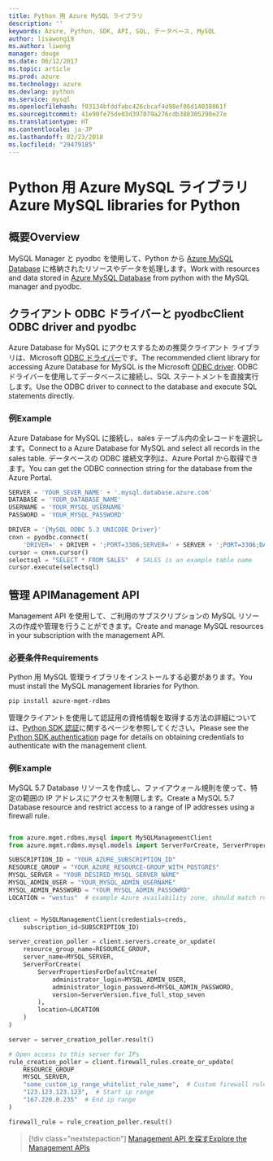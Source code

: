 ```yaml
---
title: Python 用 Azure MySQL ライブラリ
description: ''
keywords: Azure, Python, SDK, API, SQL, データベース, MySQL
author: lisawong19
ms.author: liwong
manager: douge
ms.date: 06/12/2017
ms.topic: article
ms.prod: azure
ms.technology: azure
ms.devlang: python
ms.service: mysql
ms.openlocfilehash: f03134bfddfabc426cbcaf4d98ef86d14038861f
ms.sourcegitcommit: 41e90fe75de03d397079a276cdb388305290e27e
ms.translationtype: HT
ms.contentlocale: ja-JP
ms.lasthandoff: 02/23/2018
ms.locfileid: "29479185"
---
```

# <a name="azure-mysql-libraries-for-python"></a><span data-ttu-id="05d58-103">Python 用 Azure MySQL ライブラリ</span><span class="sxs-lookup"><span data-stu-id="05d58-103">Azure MySQL libraries for Python</span></span> 

## <a name="overview"></a><span data-ttu-id="05d58-104">概要</span><span class="sxs-lookup"><span data-stu-id="05d58-104">Overview</span></span>

<span data-ttu-id="05d58-105">MySQL Manager と pyodbc を使用して、Python から [Azure MySQL Database](/azure/mysql/overview) に格納されたリソースやデータを処理します。</span><span class="sxs-lookup"><span data-stu-id="05d58-105">Work with resources and data stored in [Azure MySQL Database](/azure/mysql/overview) from python with the MySQL manager and pyodbc.</span></span>

## <a name="client-odbc-driver-and-pyodbc"></a><span data-ttu-id="05d58-106">クライアント ODBC ドライバーと pyodbc</span><span class="sxs-lookup"><span data-stu-id="05d58-106">Client ODBC driver and pyodbc</span></span>

<span data-ttu-id="05d58-107">Azure Database for MySQL にアクセスするための推奨クライアント ライブラリは、Microsoft [ODBC ドライバー](/azure/sql-database/sql-database-connect-query-python#install-the-python-and-database-communication-libraries)です。</span><span class="sxs-lookup"><span data-stu-id="05d58-107">The recommended client library for accessing Azure Database for MySQL is the Microsoft [ODBC driver](/azure/sql-database/sql-database-connect-query-python#install-the-python-and-database-communication-libraries).</span></span> <span data-ttu-id="05d58-108">ODBC ドライバーを使用してデータベースに接続し、SQL ステートメントを直接実行します。</span><span class="sxs-lookup"><span data-stu-id="05d58-108">Use the ODBC driver to connect to the database and execute SQL statements directly.</span></span>

### <a name="example"></a><span data-ttu-id="05d58-109">例</span><span class="sxs-lookup"><span data-stu-id="05d58-109">Example</span></span>

<span data-ttu-id="05d58-110">Azure Database for MySQL に接続し、sales テーブル内の全レコードを選択します。</span><span class="sxs-lookup"><span data-stu-id="05d58-110">Connect to a Azure Database for MySQL and select all records in the sales table.</span></span> <span data-ttu-id="05d58-111">データベースの ODBC 接続文字列は、Azure Portal から取得できます。</span><span class="sxs-lookup"><span data-stu-id="05d58-111">You can get the ODBC connection string for the database from the Azure Portal.</span></span>

```python
SERVER = 'YOUR_SEVER_NAME' + '.mysql.database.azure.com'
DATABASE = 'YOUR_DATABASE_NAME'
USERNAME = 'YOUR_MYSQL_USERNAME'
PASSWORD = 'YOUR_MYSQL_PASSWORD'

DRIVER = '{MySQL ODBC 5.3 UNICODE Driver}'
cnxn = pyodbc.connect(
    'DRIVER=' + DRIVER + ';PORT=3306;SERVER=' + SERVER + ';PORT=3306;DATABASE=' + DATABASE + ';UID=' + USERNAME + ';PWD=' + PASSWORD)
cursor = cnxn.cursor()
selectsql = "SELECT * FROM SALES"  # SALES is an example table name
cursor.execute(selectsql)
```

## <a name="management-api"></a><span data-ttu-id="05d58-112">管理 API</span><span class="sxs-lookup"><span data-stu-id="05d58-112">Management API</span></span>

<span data-ttu-id="05d58-113">Management API を使用して、ご利用のサブスクリプションの MySQL リソースの作成や管理を行うことができます。</span><span class="sxs-lookup"><span data-stu-id="05d58-113">Create and manage MySQL resources in your subscription with the management API.</span></span>

### <a name="requirements"></a><span data-ttu-id="05d58-114">必要条件</span><span class="sxs-lookup"><span data-stu-id="05d58-114">Requirements</span></span>
<span data-ttu-id="05d58-115">Python 用 MySQL 管理ライブラリをインストールする必要があります。</span><span class="sxs-lookup"><span data-stu-id="05d58-115">You must install the MySQL management libraries for Python.</span></span>
```bash
pip install azure-mgmt-rdbms
```

<span data-ttu-id="05d58-116">管理クライアントを使用して認証用の資格情報を取得する方法の詳細については、[Python SDK 認証](https://docs.microsoft.com/python/azure/python-sdk-azure-authenticate)に関するページを参照してください。</span><span class="sxs-lookup"><span data-stu-id="05d58-116">Please see the [Python SDK authentication](https://docs.microsoft.com/python/azure/python-sdk-azure-authenticate) page for details on obtaining credentials to authenticate with the management client.</span></span>

### <a name="example"></a><span data-ttu-id="05d58-117">例</span><span class="sxs-lookup"><span data-stu-id="05d58-117">Example</span></span>

<span data-ttu-id="05d58-118">MySQL 5.7 Database リソースを作成し、ファイアウォール規則を使って、特定の範囲の IP アドレスにアクセスを制限します。</span><span class="sxs-lookup"><span data-stu-id="05d58-118">Create a MySQL 5.7 Database resource and restrict access to a range of IP addresses using a firewall rule.</span></span>

```python

from azure.mgmt.rdbms.mysql import MySQLManagementClient
from azure.mgmt.rdbms.mysql.models import ServerForCreate, ServerPropertiesForDefaultCreate, ServerVersion

SUBSCRIPTION_ID = "YOUR_AZURE_SUBSCRIPTION_ID"
RESOURCE_GROUP = "YOUR_AZURE_RESOURCE-GROUP_WITH_POSTGRES"
MYSQL_SERVER = "YOUR_DESIRED_MYSQL_SERVER_NAME"
MYSQL_ADMIN_USER = "YOUR_MYSQL_ADMIN_USERNAME"
MYSQL_ADMIN_PASSWORD = "YOUR_MYSQL_ADMIN_PASSOWRD"
LOCATION = "westus"  # example Azure availability zone, should match resource group


client = MySQLManagementClient(credentials=creds,
    subscription_id=SUBSCRIPTION_ID)

server_creation_poller = client.servers.create_or_update(
    resource_group_name=RESOURCE_GROUP,
    server_name=MYSQL_SERVER,
    ServerForCreate(
        ServerPropertiesForDefaultCreate(
            administrator_login=MYSQL_ADMIN_USER,
            administrator_login_password=MYSQL_ADMIN_PASSWORD,
            version=ServerVersion.five_full_stop_seven
        ),
        location=LOCATION
    )
)

server = server_creation_poller.result()

# Open access to this server for IPs
rule_creation_poller = client.firewall_rules.create_or_update(
    RESOURCE_GROUP
    MYSQL_SERVER,
    "some_custom_ip_range_whitelist_rule_name",  # Custom firewall rule name
    "123.123.123.123",  # Start ip range
    "167.220.0.235"  # End ip range
)

firewall_rule = rule_creation_poller.result()
```

> [!div class="nextstepaction"]
> [<span data-ttu-id="05d58-119">Management API を探す</span><span class="sxs-lookup"><span data-stu-id="05d58-119">Explore the Management APIs</span></span>](/python/api/overview/azure/mysql/management)